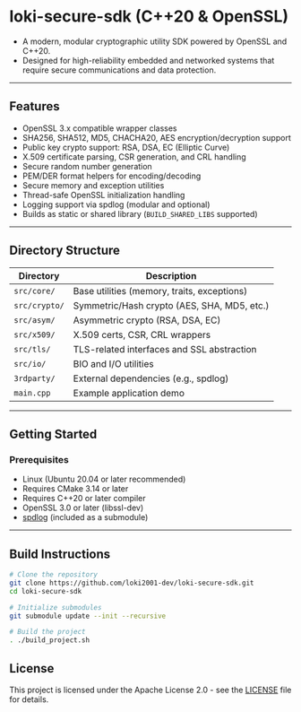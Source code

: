 # loki-secure-sdk (C++20 & OpenSSL)
- A modern, modular cryptographic utility SDK powered by OpenSSL and C++20.
- Designed for high-reliability embedded and networked systems that require secure communications and data protection.

---

## Features
- OpenSSL 3.x compatible wrapper classes
- SHA256, SHA512, MD5, CHACHA20, AES encryption/decryption support
- Public key crypto support: RSA, DSA, EC (Elliptic Curve)
- X.509 certificate parsing, CSR generation, and CRL handling
- Secure random number generation
- PEM/DER format helpers for encoding/decoding
- Secure memory and exception utilities
- Thread-safe OpenSSL initialization handling
- Logging support via spdlog (modular and optional)
- Builds as static or shared library (`BUILD_SHARED_LIBS` supported)

---

## Directory Structure

| Directory        | Description                                   |
|------------------|-----------------------------------------------|
| `src/core/`      | Base utilities (memory, traits, exceptions)   |
| `src/crypto/`    | Symmetric/Hash crypto (AES, SHA, MD5, etc.)   |
| `src/asym/`      | Asymmetric crypto (RSA, DSA, EC)              |
| `src/x509/`      | X.509 certs, CSR, CRL wrappers                |
| `src/tls/`       | TLS-related interfaces and SSL abstraction    |
| `src/io/`        | BIO and I/O utilities                         |
| `3rdparty/`      | External dependencies (e.g., spdlog)          |
| `main.cpp`       | Example application demo                      |

---

## Getting Started

### Prerequisites
- Linux (Ubuntu 20.04 or later recommended)
- Requires CMake 3.14 or later
- Requires C++20 or later compiler
- OpenSSL 3.0 or later (libssl-dev)
- [spdlog](https://github.com/gabime/spdlog) (included as a submodule)

---

## Build Instructions

```bash
# Clone the repository
git clone https://github.com/loki2001-dev/loki-secure-sdk.git
cd loki-secure-sdk

# Initialize submodules
git submodule update --init --recursive

# Build the project
. ./build_project.sh
```

## License
This project is licensed under the Apache License 2.0 - see the [LICENSE](LICENSE) file for details.